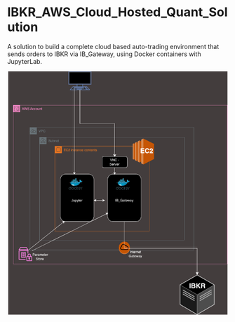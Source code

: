# IBKR_AWS_Cloud_Hosted_Quant_Solution
A solution to build a complete cloud based auto-trading environment that sends orders to IBKR via IB_Gateway, using Docker containers with JupyterLab. 

<mxGraphModel><root><mxCell id="0"/><mxCell id="1" parent="0"/><mxCell id="2" value="" style="rounded=1;whiteSpace=wrap;html=1;" vertex="1" parent="1"><mxGeometry x="200" y="405" width="120" height="170" as="geometry"/></mxCell></root></mxGraphModel>
<div align="center">
  <img src="/IBKR_AWS_solution3.png" alt="Infrastructure Diagram" width="500">
</div>
